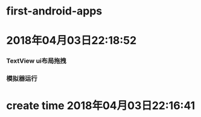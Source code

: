 # first-android-apps






# 2018年04月03日22:18:52
### TextView ui布局拖拽
### 模拟器运行

# create time 2018年04月03日22:16:41
